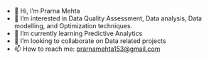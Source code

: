 - 👋 Hi, I’m Prarna Mehta
- 👀 I’m interested in Data Quality Assessment, Data analysis, Data modelling, and Optimization techniques.
- 🌱 I’m currently learning Predictive Analytics
- 💞️ I’m looking to collaborate on Data related projects
- 📫 How to reach me: prarnamehta153@gmail.com

<!---
prarnamehta/prarnamehta is a ✨ special ✨ repository because its `README.md` (this file) appears on your GitHub profile.
You can click the Preview link to take a look at your changes.
--->
